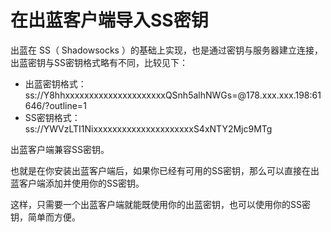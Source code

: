 # 在出蓝客户端导入SS密钥

出蓝在 SS（ Shadowsocks ）的基础上实现，也是通过密钥与服务器建立连接，出蓝密钥与SS密钥格式略有不同，比较见下：

- 出蓝密钥格式：ss://Y8hhxxxxxxxxxxxxxxxxxxxxxQSnh5alhNWGs=@178.xxx.xxx.198:61646/?outline=1
- SS密钥格式：ss://YWVzLTI1NixxxxxxxxxxxxxxxxxxxxxS4xNTY2Mjc9MTg

出蓝客户端兼容SS密钥。

也就是在你安装出蓝客户端后，如果你已经有可用的SS密钥，那么可以直接在出蓝客户端添加并使用你的SS密钥。

这样，只需要一个出蓝客户端就能既使用你的出蓝密钥，也可以使用你的SS密钥，简单而方便。
